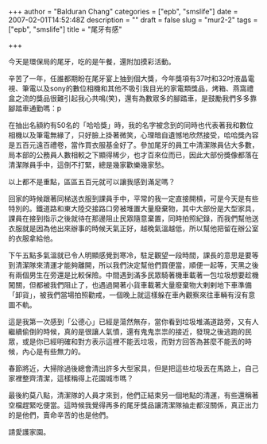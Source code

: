 +++
author = "Balduran Chang"
categories = ["epb", "smslife"]
date = 2007-02-01T14:52:48Z
description = ""
draft = false
slug = "mur2-2"
tags = ["epb", "smslife"]
title = "尾牙有感"

+++


今天是環保局的尾牙，吃的是午餐，還附加摸彩活動。

辛苦了一年，任誰都期盼在尾牙宴上抽到個大獎，今年獎項有37吋和32吋液晶電視、筆電以及sony的數位相機和其他不吸引我目光的家電類獎品，烤箱、燕窩禮盒之流的獎品很難引起我心共鳴(笑)，還有為數眾多的腳踏車，是鼓勵我們多多靠腳踏車通勤嗎：p

在抽出名額約有50名的「哈哈獎」時，我的名字被念到的同時也代表著我和數位相機以及筆電無緣了，只好臉上掛著微笑，心理暗自遺憾地欣然接受，哈哈獎內容是五百元遠百禮卷，當作買衣服基金好了。參加尾牙的員工中清潔隊員佔大多數，局本部的公務員人數相較之下顯得稀少，也才百來位而已，因此大部份獎像都落在清潔隊員手中，這倒不打緊，總是幾家歡樂幾家愁。

以上都不是重點，區區五百元就可以讓我感到滿足嗎？

回家的時候跟著同梯送衣服到課員手中，平常的我一定直接開槓，可是今天是有些特別的。鐵道路和東大陸交接路口旁被堆置大量廢棄物，其中大部份是大型家具，課員在接到指示之後就待在那邊阻止民眾隨意棄置，同時拍照紀錄，而我們幫他送衣服就是因為他出來辦事的時候天氣正好，越晚氣溫越低，所以幫他把留在辦公室的衣服拿給他。

下午五點多氣溫就已令人明顯感覺到寒冷，駐足觀望一段時間，課長的意思是要等到清潔隊來清運才能夠離開，所以我們決定幫他們買便當，順便一起等，天黑之後有兩個男生在旁還是比較保險。中間遇到滿多民眾騎著機車載著一包垃圾想要趁機闖關，但都被我們阻止了，也遇過開著小貨車載著大量廢棄物大剌剌地下車準備「卸貨」，被我們當場拍照勸戒，一個晚上就這樣躲在車內觀察來往車輛有沒有意圖不軌。

這是我第一次感到「公德心」已經是蕩然無存，當你看到垃圾堆滿道路旁，又有人繼續偷倒的時候，真的是很讓人氣憤，還有鬼鬼祟祟的接近，發現之後逃跑的民眾，或是你已經明確和對方表示這裡不能丟垃圾，而對方回答為甚麼不能丟的時候，內心是有些無力的。

春節將近，大掃除過後總會清出許多大型家具，但是把這些垃圾丟在馬路上，自己家裡整齊清潔，這樣稱得上花園城市嗎？

最後約莫八點，清潔隊的人員才來到，他們正結束另一個地點的清運，有些還稱著空檔趕緊吃便當。這時候我覺得再多的尾牙獎品讓清潔隊抽走都沒關係，真正出力的是他們，賣命辛苦的也是他們。

請愛護家園。

